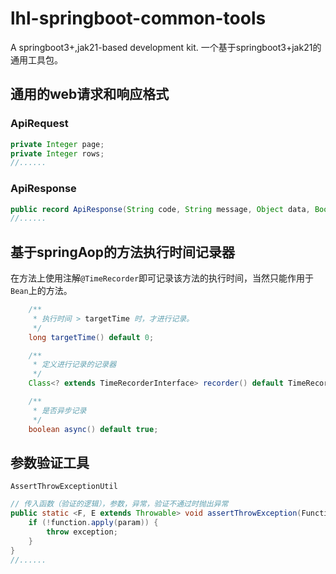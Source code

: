 # lhl-springboot-common-tools
A springboot3+,jak21-based development kit.
一个基于springboot3+jak21的通用工具包。
## 通用的web请求和响应格式
### ApiRequest
```java
private Integer page;
private Integer rows;
//......
```
### ApiResponse
```java
public record ApiResponse(String code, String message, Object data, Boolean success){}
//......
```
## 基于springAop的方法执行时间记录器
在方法上使用注解`@TimeRecorder`即可记录该方法的执行时间，当然只能作用于`Bean`上的方法。
```java
    /**
     * 执行时间 > targetTime 时，才进行记录。
     */
    long targetTime() default 0;

    /**
     * 定义进行记录的记录器
     */
    Class<? extends TimeRecorderInterface> recorder() default TimeRecorderInterfaceLog.class;

    /**
     * 是否异步记录
     */
    boolean async() default true;
```
## 参数验证工具
`AssertThrowExceptionUtil`
```java
// 传入函数（验证的逻辑），参数，异常，验证不通过时抛出异常    
public static <F, E extends Throwable> void assertThrowException(Function<F, Boolean> function, F param, E exception) throws E {
    if (!function.apply(param)) {
        throw exception;
    }
}
//......
```